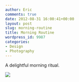 ```yaml
---
author: Eric
comments: true
date: 2012-08-31 16:00:41+00:00
layout: post
slug: morning-routine
title: Morning Routine
wordpress_id: 9987
categories:
- Design
- Photography
---
```


A delightful morning ritual.

[![](http://ericdodds.com/v2/wp-content/uploads/2012/08/Making-coffee-abstract-720px.png)](http://ericdodds.com/v2/wp-content/uploads/2012/08/Making-coffee-abstract-720px.png)
